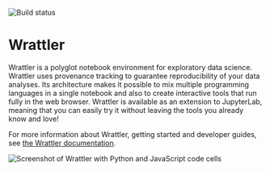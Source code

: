 ![Build status](https://api.travis-ci.com/wrattler/wrattler.svg?branch=master)

# Wrattler

Wrattler is a polyglot notebook environment for exploratory data science. Wrattler
uses provenance tracking to guarantee reproducibility of your data analyses. Its
architecture makes it possible to mix multiple programming languages in a single notebook
and also to create interactive tools that run fully in the web browser. Wrattler
is available as an extension to JupyterLab, meaning that you can easily try it without
leaving the tools you already know and love!

For more information about Wrattler, getting started and developer guides, see [the Wrattler documentation](https://wrattler.github.io/wrattler/).

![Screenshot of Wrattler with Python and JavaScript code cells](https://wrattler.github.io/wrattler/images/screen.png)
